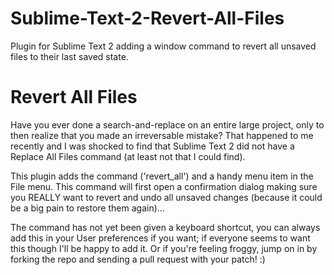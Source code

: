 Sublime-Text-2-Revert-All-Files
===============================

Plugin for Sublime Text 2 adding a window command to revert all unsaved files to their last saved state.

# Revert All Files

Have you ever done a search-and-replace on an entire large project, only to then realize that you made an irreversable mistake? That happened to me recently and I was shocked to find that Sublime Text 2 did not have a Replace All Files command (at least not that I could find).

This plugin adds the command ('revert_all') and a handy menu item in the File menu. This command will first open a confirmation dialog making sure you REALLY want to revert and undo all unsaved changes (because it could be a big pain to restore them again)...

The command has not yet been given a keyboard shortcut, you can always add this in your User preferences if you want; if everyone seems to want this though I'll be happy to add it. Or if you're feeling froggy, jump on in by forking the repo and sending a pull request with your patch! :)